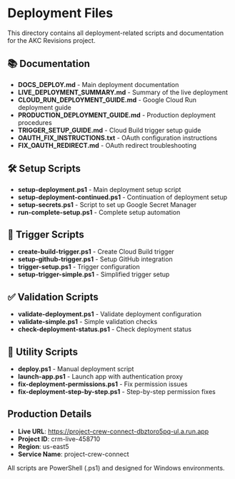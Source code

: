 # Deployment Files

This directory contains all deployment-related scripts and documentation for the AKC Revisions project.

## 📚 Documentation

- **DOCS_DEPLOY.md** - Main deployment documentation
- **LIVE_DEPLOYMENT_SUMMARY.md** - Summary of the live deployment
- **CLOUD_RUN_DEPLOYMENT_GUIDE.md** - Google Cloud Run deployment guide
- **PRODUCTION_DEPLOYMENT_GUIDE.md** - Production deployment procedures
- **TRIGGER_SETUP_GUIDE.md** - Cloud Build trigger setup guide
- **OAUTH_FIX_INSTRUCTIONS.txt** - OAuth configuration instructions
- **FIX_OAUTH_REDIRECT.md** - OAuth redirect troubleshooting

## 🛠️ Setup Scripts

- **setup-deployment.ps1** - Main deployment setup script
- **setup-deployment-continued.ps1** - Continuation of deployment setup
- **setup-secrets.ps1** - Script to set up Google Secret Manager
- **run-complete-setup.ps1** - Complete setup automation

## 🔄 Trigger Scripts

- **create-build-trigger.ps1** - Create Cloud Build trigger
- **setup-github-trigger.ps1** - Setup GitHub integration
- **trigger-setup.ps1** - Trigger configuration
- **setup-trigger-simple.ps1** - Simplified trigger setup

## ✅ Validation Scripts

- **validate-deployment.ps1** - Validate deployment configuration
- **validate-simple.ps1** - Simple validation checks
- **check-deployment-status.ps1** - Check deployment status

## 🚀 Utility Scripts

- **deploy.ps1** - Manual deployment script
- **launch-app.ps1** - Launch app with authentication proxy
- **fix-deployment-permissions.ps1** - Fix permission issues
- **fix-deployment-step-by-step.ps1** - Step-by-step permission fixes

## Production Details

- **Live URL**: https://project-crew-connect-dbztoro5pq-ul.a.run.app
- **Project ID**: crm-live-458710
- **Region**: us-east5
- **Service Name**: project-crew-connect

All scripts are PowerShell (.ps1) and designed for Windows environments.
